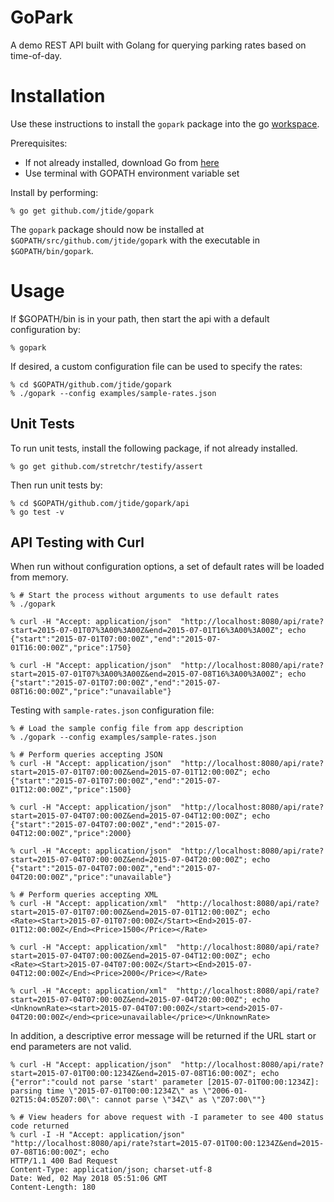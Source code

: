 # GoPark
A demo REST API built with Golang for querying parking rates based on time-of-day.

# Installation

Use these instructions to install the `gopark` package into the go [workspace](https://golang.org/doc/code.html#Organization).

Prerequisites:
 - If not already installed, download Go from [here](https://golang.org/dl/)
 - Use terminal with GOPATH environment variable set

Install by performing:

    % go get github.com/jtide/gopark

The `gopark` package should now be installed at `$GOPATH/src/github.com/jtide/gopark` with the executable in
`$GOPATH/bin/gopark`.

# Usage

If $GOPATH/bin is in your path, then start the api with a default configuration by:

    % gopark

If desired, a custom configuration file can be used to specify the rates:

    % cd $GOPATH/github.com/jtide/gopark
    % ./gopark --config examples/sample-rates.json

## Unit Tests
To run unit tests, install the following package, if not already installed.

    % go get github.com/stretchr/testify/assert

Then run unit tests by:

    % cd $GOPATH/github.com/jtide/gopark/api
    % go test -v

## API Testing with Curl

When run without configuration options, a set of default rates will be loaded from memory.

    % # Start the process without arguments to use default rates
    % ./gopark

    % curl -H "Accept: application/json"  "http://localhost:8080/api/rate?start=2015-07-01T07%3A00%3A00Z&end=2015-07-01T16%3A00%3A00Z"; echo
    {"start":"2015-07-01T07:00:00Z","end":"2015-07-01T16:00:00Z","price":1750}

    % curl -H "Accept: application/json"  "http://localhost:8080/api/rate?start=2015-07-01T07%3A00%3A00Z&end=2015-07-08T16%3A00%3A00Z"; echo
    {"start":"2015-07-01T07:00:00Z","end":"2015-07-08T16:00:00Z","price":"unavailable"}

Testing with `sample-rates.json` configuration file:

    % # Load the sample config file from app description
    % ./gopark --config examples/sample-rates.json

    % # Perform queries accepting JSON
    % curl -H "Accept: application/json"  "http://localhost:8080/api/rate?start=2015-07-01T07:00:00Z&end=2015-07-01T12:00:00Z"; echo
    {"start":"2015-07-01T07:00:00Z","end":"2015-07-01T12:00:00Z","price":1500}

    % curl -H "Accept: application/json"  "http://localhost:8080/api/rate?start=2015-07-04T07:00:00Z&end=2015-07-04T12:00:00Z"; echo
    {"start":"2015-07-04T07:00:00Z","end":"2015-07-04T12:00:00Z","price":2000}

    % curl -H "Accept: application/json"  "http://localhost:8080/api/rate?start=2015-07-04T07:00:00Z&end=2015-07-04T20:00:00Z"; echo
    {"start":"2015-07-04T07:00:00Z","end":"2015-07-04T20:00:00Z","price":"unavailable"}

    % # Perform queries accepting XML
    % curl -H "Accept: application/xml"  "http://localhost:8080/api/rate?start=2015-07-01T07:00:00Z&end=2015-07-01T12:00:00Z"; echo
    <Rate><Start>2015-07-01T07:00:00Z</Start><End>2015-07-01T12:00:00Z</End><Price>1500</Price></Rate>

    % curl -H "Accept: application/xml"  "http://localhost:8080/api/rate?start=2015-07-04T07:00:00Z&end=2015-07-04T12:00:00Z"; echo
    <Rate><Start>2015-07-04T07:00:00Z</Start><End>2015-07-04T12:00:00Z</End><Price>2000</Price></Rate>

    % curl -H "Accept: application/xml"  "http://localhost:8080/api/rate?start=2015-07-04T07:00:00Z&end=2015-07-04T20:00:00Z"; echo
    <UnknownRate><start>2015-07-04T07:00:00Z</start><end>2015-07-04T20:00:00Z</end><price>unavailable</price></UnknownRate>

In addition, a descriptive error message will be returned if the URL start or end parameters are not valid.

    % curl -H "Accept: application/json"  "http://localhost:8080/api/rate?start=2015-07-01T00:00:1234Z&end=2015-07-08T16:00:00Z"; echo
    {"error":"could not parse 'start' parameter [2015-07-01T00:00:1234Z]: parsing time \"2015-07-01T00:00:1234Z\" as \"2006-01-02T15:04:05Z07:00\": cannot parse \"34Z\" as \"Z07:00\""}

    % # View headers for above request with -I parameter to see 400 status code returned
    % curl -I -H "Accept: application/json"  "http://localhost:8080/api/rate?start=2015-07-01T00:00:1234Z&end=2015-07-08T16:00:00Z"; echo
    HTTP/1.1 400 Bad Request
    Content-Type: application/json; charset-utf-8
    Date: Wed, 02 May 2018 05:51:06 GMT
    Content-Length: 180
